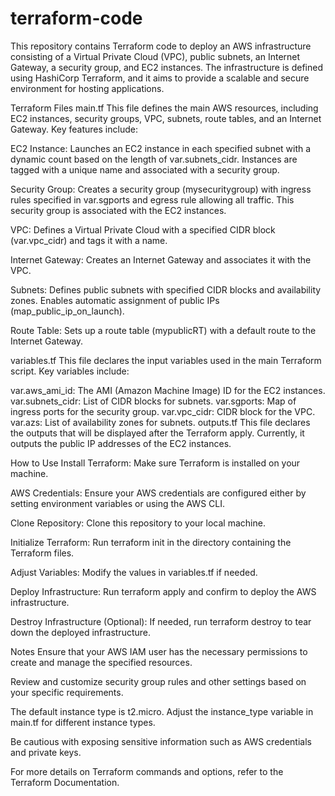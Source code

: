 # terraform-code
This repository contains Terraform code to deploy an AWS infrastructure consisting of a Virtual Private Cloud (VPC), public subnets, an Internet Gateway, a security group, and EC2 instances. The infrastructure is defined using HashiCorp Terraform, and it aims to provide a scalable and secure environment for hosting applications.

Terraform Files
main.tf
This file defines the main AWS resources, including EC2 instances, security groups, VPC, subnets, route tables, and an Internet Gateway. Key features include:

EC2 Instance: Launches an EC2 instance in each specified subnet with a dynamic count based on the length of var.subnets_cidr. Instances are tagged with a unique name and associated with a security group.

Security Group: Creates a security group (mysecuritygroup) with ingress rules specified in var.sgports and egress rule allowing all traffic. This security group is associated with the EC2 instances.

VPC: Defines a Virtual Private Cloud with a specified CIDR block (var.vpc_cidr) and tags it with a name.

Internet Gateway: Creates an Internet Gateway and associates it with the VPC.

Subnets: Defines public subnets with specified CIDR blocks and availability zones. Enables automatic assignment of public IPs (map_public_ip_on_launch).

Route Table: Sets up a route table (mypublicRT) with a default route to the Internet Gateway.

variables.tf
This file declares the input variables used in the main Terraform script. Key variables include:

var.aws_ami_id: The AMI (Amazon Machine Image) ID for the EC2 instances.
var.subnets_cidr: List of CIDR blocks for subnets.
var.sgports: Map of ingress ports for the security group.
var.vpc_cidr: CIDR block for the VPC.
var.azs: List of availability zones for subnets.
outputs.tf
This file declares the outputs that will be displayed after the Terraform apply. Currently, it outputs the public IP addresses of the EC2 instances.

How to Use
Install Terraform: Make sure Terraform is installed on your machine.

AWS Credentials: Ensure your AWS credentials are configured either by setting environment variables or using the AWS CLI.

Clone Repository: Clone this repository to your local machine.

Initialize Terraform: Run terraform init in the directory containing the Terraform files.

Adjust Variables: Modify the values in variables.tf if needed.

Deploy Infrastructure: Run terraform apply and confirm to deploy the AWS infrastructure.

Destroy Infrastructure (Optional): If needed, run terraform destroy to tear down the deployed infrastructure.

Notes
Ensure that your AWS IAM user has the necessary permissions to create and manage the specified resources.

Review and customize security group rules and other settings based on your specific requirements.

The default instance type is t2.micro. Adjust the instance_type variable in main.tf for different instance types.

Be cautious with exposing sensitive information such as AWS credentials and private keys.

For more details on Terraform commands and options, refer to the Terraform Documentation.
